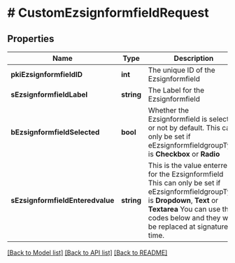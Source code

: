 # # CustomEzsignformfieldRequest

## Properties

Name | Type | Description | Notes
------------ | ------------- | ------------- | -------------
**pkiEzsignformfieldID** | **int** | The unique ID of the Ezsignformfield | [optional]
**sEzsignformfieldLabel** | **string** | The Label for the Ezsignformfield | [optional]
**bEzsignformfieldSelected** | **bool** | Whether the Ezsignformfield is selected or not by default.  This can only be set if eEzsignformfieldgroupType is **Checkbox** or **Radio** | [optional]
**sEzsignformfieldEnteredvalue** | **string** | This is the value enterred for the Ezsignformfield  This can only be set if eEzsignformfieldgroupType is **Dropdown**, **Text** or **Textarea**  You can use the codes below and they will be replaced at signature time.    | Code | Description | Example | | ------------------------- | ------------ | ------------ | | {sUserFirstname} | The first name of the contact | John | | {sUserLastname} | The last name of the contact | Doe | | {sUserJobtitle} | The job title | Sales Representative | | {sEmailAddress} | The email address | email@example.com | | {sPhoneE164} | A phone number in E.164 Format | +15149901516 | | {sPhoneE164Cell} | A phone number in E.164 Format | +15149901516 | | [optional]

[[Back to Model list]](../../README.md#models) [[Back to API list]](../../README.md#endpoints) [[Back to README]](../../README.md)

